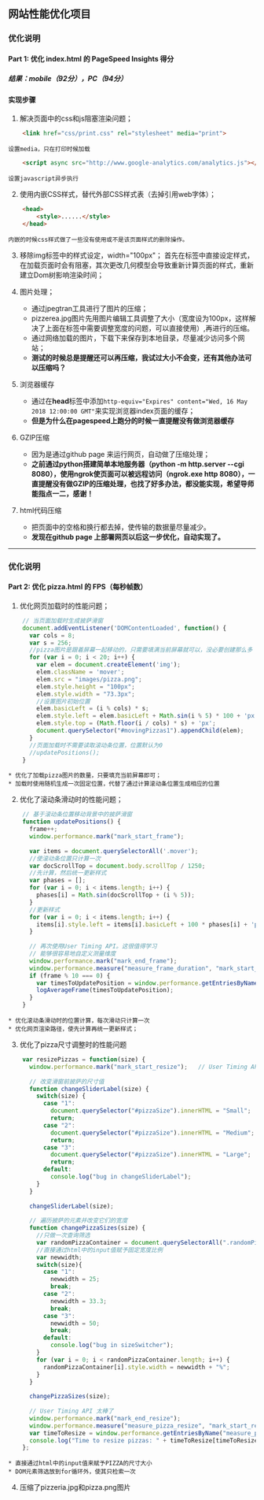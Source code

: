 ## 网站性能优化项目

### 优化说明

#### Part 1: 优化 index.html 的 PageSpeed Insights 得分
##### 结果：mobile（92分），PC（94分）
#### 实现步骤
1. 解决页面中的css和js阻塞渲染问题；
```html 
	<link href="css/print.css" rel="stylesheet" media="print">        
```
	设置media，只在打印时候加载
```html
	<script async src="http://www.google-analytics.com/analytics.js"></script>
```
	设置javascript异步执行

2. 使用内嵌CSS样式，替代外部CSS样式表（去掉引用web字体）；
```html
	<head>
		<style>......</style>
	</head>
```
	内嵌的时候css样式做了一些没有使用或不是该页面样式的删除操作。

3. 移除img标签中的样式设定，width="100px"；
	首先在标签中直接设定样式，在加载页面时会有阻塞，其次更改几何模型会导致重新计算页面的样式，重新建立Dom树影响渲染时间；

4. 图片处理；
	* 通过jpegtran工具进行了图片的压缩；
	* pizzerea.jpg图片先用图片编辑工具调整了大小（宽度设为100px，这样解决了上面在标签中需要调整宽度的问题，可以直接使用）,再进行的压缩。
	* 通过网络加载的图片，下载下来保存到本地目录，尽量减少访问多个网站；
	* **测试的时候总是提醒还可以再压缩，我试过大小不会变，还有其他办法可以压缩吗？**

5. 浏览器缓存
	* 通过在**head**标签中添加```http-equiv="Expires" content="Wed, 16 May 2018 12:00:00 GMT"```来实现浏览器index页面的缓存；
	* **但是为什么在pagespeed上跑分的时候一直提醒没有做浏览器缓存**
6. GZIP压缩
	* 因为是通过github page 来运行网页，自动做了压缩处理；
	* **之前通过python搭建简单本地服务器（python -m http.server --cgi 8080），使用ngrok使页面可以被远程访问（ngrok.exe http 8080），一直提醒没有做GZIP的压缩处理，也找了好多办法，都没能实现，希望导师能指点一二，感谢！**
7. html代码压缩
	* 把页面中的空格和换行都去掉，使传输的数据量尽量减少。
	* **发现在github page 上部署网页以后这一步优化，自动实现了。**

----

### 优化说明

#### Part 2: 优化 pizza.html 的 FPS（每秒帧数）

1. 优化网页加载时的性能问题；
```javascript
	// 当页面加载时生成披萨滑窗
	document.addEventListener('DOMContentLoaded', function() {
	  var cols = 8;
	  var s = 256;
	  //pizza图片是跟着屏幕一起移动的，只需要填满当前屏幕就可以，没必要创建那么多
	  for (var i = 0; i < 20; i++) {
	    var elem = document.createElement('img');
	    elem.className = 'mover';
	    elem.src = "images/pizza.png";
	    elem.style.height = "100px";
	    elem.style.width = "73.3px";
	    //设置图片初始位置
	    elem.basicLeft = (i % cols) * s;
	    elem.style.left = elem.basicLeft + Math.sin(i % 5) * 100 + 'px';
	    elem.style.top = (Math.floor(i / cols) * s) + 'px';
	    document.querySelector("#movingPizzas1").appendChild(elem);
	  }
	  //页面加载时不需要读取滚动条位置，位置默认为0
	  //updatePositions();
	}
```
	* 优化了加载pizza图片的数量，只要填充当前屏幕即可；
	* 加载时使用随机生成一次固定位置，代替了通过计算滚动条位置生成相应的位置
2. 优化了滚动条滑动时的性能问题；
```javascript
	// 基于滚动条位置移动背景中的披萨滑窗
	function updatePositions() {
	  frame++;
	  window.performance.mark("mark_start_frame");
	
	  var items = document.querySelectorAll('.mover');
	  //使滚动条位置只计算一次
	  var docScrollTop = document.body.scrollTop / 1250;
	  //先计算，然后统一更新样式
	  var phases = [];
	  for (var i = 0; i < items.length; i++) {
	    phases[i] = Math.sin(docScrollTop + (i % 5));
	  }
	  //更新样式
	  for (var i = 0; i < items.length; i++) {
	    items[i].style.left = items[i].basicLeft + 100 * phases[i] + 'px';
	  }
	
	  // 再次使用User Timing API。这很值得学习
	  // 能够很容易地自定义测量维度
	  window.performance.mark("mark_end_frame");
	  window.performance.measure("measure_frame_duration", "mark_start_frame", "mark_end_frame");
	  if (frame % 10 === 0) {
	    var timesToUpdatePosition = window.performance.getEntriesByName("measure_frame_duration");
	    logAverageFrame(timesToUpdatePosition);
	  }
	}
```
	* 优化滚动条滑动时的位置计算，每次滑动只计算一次
	* 优化网页渲染路径，使先计算再统一更新样式；
3. 优化了pizza尺寸调整时的性能问题
```javascript
	var resizePizzas = function(size) {
	  window.performance.mark("mark_start_resize");   // User Timing API 函数
	
	  // 改变滑窗前披萨的尺寸值
	  function changeSliderLabel(size) {
	    switch(size) {
	      case "1":
	        document.querySelector("#pizzaSize").innerHTML = "Small";
	        return;
	      case "2":
	        document.querySelector("#pizzaSize").innerHTML = "Medium";
	        return;
	      case "3":
	        document.querySelector("#pizzaSize").innerHTML = "Large";
	        return;
	      default:
	        console.log("bug in changeSliderLabel");
	    }
	  }
	
	  changeSliderLabel(size);
	
	  // 遍历披萨的元素并改变它们的宽度
	  function changePizzaSizes(size) {
	    //只做一次查询筛选
	    var randomPizzaContainer = document.querySelectorAll(".randomPizzaContainer");
	    //直接通过html中的input值赋予固定宽度比例
	    var newwidth;
	    switch(size){
	      case "1":
	        newwidth = 25;
	        break;
	      case "2":
	        newwidth = 33.3;
	        break;
	      case "3":
	        newwidth = 50;
	        break;
	      default:
	        console.log("bug in sizeSwitcher");
	    }
	    for (var i = 0; i < randomPizzaContainer.length; i++) {
	      randomPizzaContainer[i].style.width = newwidth + "%";
	    }
	  }
	
	  changePizzaSizes(size);
	
	  // User Timing API 太棒了
	  window.performance.mark("mark_end_resize");
	  window.performance.measure("measure_pizza_resize", "mark_start_resize", "mark_end_resize");
	  var timeToResize = window.performance.getEntriesByName("measure_pizza_resize");
	  console.log("Time to resize pizzas: " + timeToResize[timeToResize.length-1].duration + "ms");
	};
```
	* 直接通过html中的input值来赋予PIZZA的尺寸大小
	* DOM元素筛选放到for循环外，使其只检索一次
	
4. 压缩了pizzeria.jpg和pizza.png图片
